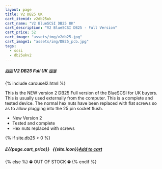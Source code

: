 ```yaml
---
layout: page
title: V2 DB25 UK
cart_itemid: v2db25uk
cart_name: "V2 BlueSCSI DB25 UK"
cart_description: "V2 BlueSCSI DB25 - Full Version"
cart_price: 52
cart_image: "assets/img/v2db25.jpg"
cart_image1: "assets/img/DB25_pcb.jpg"
tags: 
  - scsi
  - db25ukv2
---
```


##### 🇬🇧 V2 DB25 Full UK 🇬🇧

{% include carousel2.html %}

This is the NEW version 2 DB25 Full version of the BlueSCSI for UK buyers. This is usually used externally from the computer. This is a complete and tested device. The normal hex nuts have been replaced with flat screws so as to allow plugging into the 25 pin socket flush.

* New Version 2
* Tested and complete
* Hex nuts replaced with screws

{% if site.db25 > 0 %}
##### £{{page.cart_price}} &nbsp; {{site.icon}}[Add to cart](/cart#{{page.cart_itemid}})
{% else %}
&#9940; OUT OF STOCK &#9940;
{% endif %}